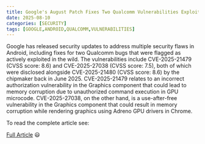 ```yaml
---
title: Google's August Patch Fixes Two Qualcomm Vulnerabilities Exploited in the Wild
date: 2025-08-10
categories: [SECURITY]
tags: [GOOGLE,ANDROID,QUALCOMM,VULNERABILITIES]
---
```


Google has released security updates to address multiple security flaws in Android, including fixes for two Qualcomm bugs that were flagged as actively exploited in the wild. The vulnerabilities include CVE-2025-21479 (CVSS score: 8.6) and CVE-2025-27038 (CVSS score: 7.5), both of which were disclosed alongside CVE-2025-21480 (CVSS score: 8.6) by the chipmaker back in June 2025. CVE-2025-21479 relates to an incorrect authorization vulnerability in the Graphics component that could lead to memory corruption due to unauthorized command execution in GPU microcode. CVE-2025-27038, on the other hand, is a use-after-free vulnerability in the Graphics component that could result in memory corruption while rendering graphics using Adreno GPU drivers in Chrome.

To read the complete article see:

[Full Article](https://thehackernews.com/2025/08/google-fixes-3-android-vulnerabilities.html) 😃